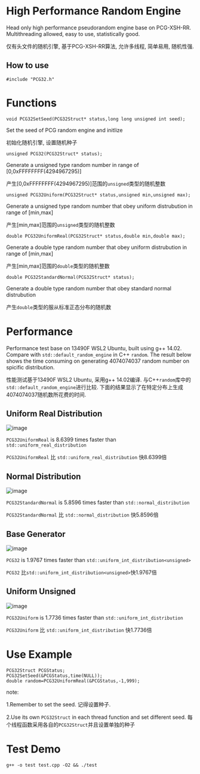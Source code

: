 # High Performance Random Engine
Head only high performance pseudorandom engine base on PCG-XSH-RR. Multithreading allowed, easy to use, statistically good. 

仅有头文件的随机引擎, 基于PCG-XSH-RR算法, 允许多线程, 简单易用, 随机性强. 

## How to use

`#include "PCG32.h"`

# Functions 

`void PCG32SetSeed(PCG32Struct* status,long long unsigned int seed);`

Set the seed of PCG random engine and initlize 

初始化随机引擎, 设置随机种子

`unsigned PCG32(PCG32Struct* status);`

Generate a unsigned type random number in range of [0,0xFFFFFFFF(4294967295)]

产生[0,0xFFFFFFFF(4294967295)]范围的`unsigned`类型的随机整数

`unsigned PCG32Uniform(PCG32Struct* status,unsigned min,unsigned max);`

Generate a unsigned type random number that obey uniform distrubution in range of [min,max]

产生[min,max]范围的`unsigned`类型的随机整数

`double PCG32UniformReal(PCG32Struct* status,double min,double max);`

Generate a double type random number that obey uniform distrubution in range of [min,max]

产生[min,max]范围的`double`类型的随机整数

`double PCG32StandardNormal(PCG32Struct* status);`

Generate a double type random number that obey standard normal distrubution

产生`double`类型的服从标准正态分布的随机数

# Performance

Performance test base on 13490F WSL2 Ubuntu, built using g++ 14.02. Compare with `std::default_random_engine` in C++ `random`. The result below shows the time consuming on generating 4074074037 random number on spicific distribution.

性能测试基于13490F WSL2 Ubuntu, 采用g++ 14.02编译. 与C++`random`库中的`std::default_random_engine`进行比较. 下面的结果显示了在特定分布上生成4074074037随机数所花费的时间. 

## Uniform Real Distribution 

![image](https://github.com/user-attachments/assets/37c8ee99-9fec-4b91-8cc9-c41bf580cf78)

`PCG32UniformReal` is 8.6399 times faster than `std::uniform_real_distribution`

`PCG32UniformReal` 比 `std::uniform_real_distribution` 快8.6399倍

## Normal Distribution 

![image](https://github.com/user-attachments/assets/a0038c41-7b70-4ec0-a77e-4215777b70dc)

`PCG32StandardNormal` is 5.8596 times faster than `std::normal_distribution`

`PCG32StandardNormal` 比 `std::normal_distribution` 快5.8596倍

## Base Generator

![image](https://github.com/user-attachments/assets/ba8b15be-2315-41c0-8488-e182c4113609)

`PCG32` is 1.9767 times faster than `std::uniform_int_distribution<unsigned>`

`PCG32` 比`std::uniform_int_distribution<unsigned>`快1.9767倍

## Uniform Unsigned

![image](https://github.com/user-attachments/assets/012fa2de-bb2d-46c8-9841-786b393a2d9b)

`PCG32Uniform` is 1.7736 times faster than `std::uniform_int_distribution`

`PCG32Uniform` 比 `std::uniform_int_distribution` 快1.7736倍

# Use Example
```
PCG32Struct PCGStatus;
PCG32SetSeed(&PCGStatus,time(NULL));
double random=PCG32UniformReal(&PCGStatus,-1,999);
```

note:

1.Remember to set the seed. 记得设置种子. 

2.Use its own `PCG32Struct` in each thread function and set different seed. 每个线程函数采用各自的`PCG32Struct`并且设置单独的种子

# Test Demo

`g++ -o test test.cpp -O2 && ./test`
